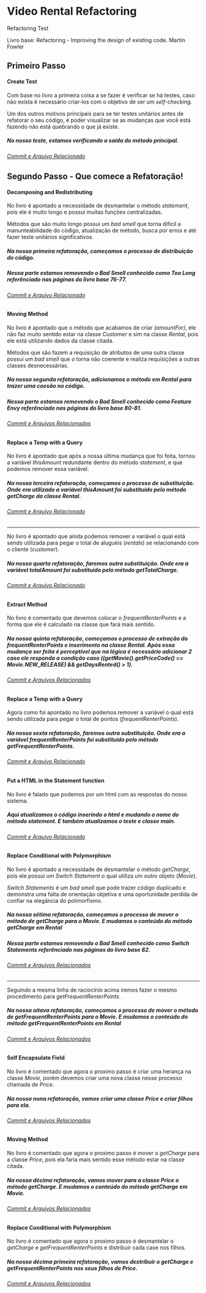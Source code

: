 ﻿# Video Rental Refactoring
Refactoring Test

Livro base: Refactoring - Improving the design of existing code.
Martin Fowler

## Primeiro Passo

#### Create Test

Com base no livro a primeira coisa a se fazer é verificar se há testes, caso não exista é necessário criar-los com o objetivo de ser um *self-checking*.

Um dos outros motivos principais para se ter testes unitários antes de refatorar o seu código, é poder visualizar se as mudanças que você está fazendo não está quebrando o que já existe.

##### No nosso teste, estamos verificando a saída do método principal. 

###### [Commit e Arquivo Relacionado](https://github.com/hi-hi-ray/video-rental-refactoring/blob/e6fb7c3c4dfc245d0fc82b26e71a88b03ec8cc62/video-rental-refactoring/test/CustomerTest.java)

## Segundo Passo - Que comece a Refatoração!

#### Decomposing and Redistributing

No livro é apontado a necessidade de desmantelar o método *statement*, pois ele é muito longo e possui muitas funções centralizadas. 

Métodos que são muito longo possui um *bad smell* que torna difícil a manunteabilidade do código, atualização de método, busca por erros e até fazer teste unitários significativos.


##### Na nossa primeira refatoração, começamos o processo de distribuição do código.
 
##### Nessa parte estamos removendo o *Bad Smell* conhecido como *Too Long* referênciado nas páginas do livro base 76-77. 

###### [Commit e Arquivo Relacionado](https://github.com/hi-hi-ray/video-rental-refactoring/blob/ccb0791b3a7cc5c48470aa5074c68ea47c6c785d/video-rental-refactoring/src/com/refactoring/Customer.java)


#### Moving Method

No livro é apontado que o método que acabamos de criar *(amountFor)*, ele não faz muito sentido estar na classe *Customer* e sim na classe *Rental*, pois ele está utilizando dados da classe citada.

Métodos que são fazem a requisição de atributos de uma outra classe possui um *bad smell* que o torna não coerente e realiza requisições a outras classes desnecessárias.


##### Na nossa segunda refatoração, adicionamos o método em *Rental* para trazer uma coesão no código.
 
##### Nessa parte estamos removendo o *Bad Smell* conhecido como *Feature Envy* referênciado nas páginas do livro base 80-81. 

###### [Commit e Arquivos Relacionados](https://github.com/hi-hi-ray/video-rental-refactoring/commit/6848de65b39c1253cc27849a7c52e78ce5c48528)


#### Replace a Temp with a Query

No livro é apontado que após a nossa última mudança que foi feita, tornou a variável *thisAmount* redundante dentro do método *statement*, e que podemos remover essa variável.
 

##### Na nossa terceira refatoração, começamos o processo de substituição. Onde era utilizado a variável *thisAmount* foi substituido pelo método *getCharge* da classe *Rental*.

###### [Commit e Arquivo Relacionado](https://github.com/hi-hi-ray/video-rental-refactoring/blob/ff7974e3fbefc98ade2592a2f2d2522912735842/video-rental-refactoring/src/com/refactoring/Customer.java)

------------

No livro é apontado que ainda podemos remover a variável o qual está sendo utilizada para pegar o total de aluguéis (*rentals*) se relacionando com o cliente (*customer*).


##### Na nossa quarta refatoração, faremos outra substituição. Onde era a variável *totalAmount* foi substituido pelo método *getTotalCharge*.

###### [Commit e Arquivo Relacionado](https://github.com/hi-hi-ray/video-rental-refactoring/blob/62d0d8effaf1252a047bd458e0d7b77da86d3436/video-rental-refactoring/src/com/refactoring/Customer.java)


#### Extract Method

No livro é comentado que devemos colocar o *frequentRenterPoints* e a forma que ele é calculado na classe que fará mais sentido.
 

##### Na nossa quinta refatoração, começamos o processo de extração do *frequentRenterPoints* e inserimento na classe *Rental*. Após essa mudança ser feita é perceptível que na lógica é necessário adicionar 2 caso ele responda a condição caso (*(getMovie().getPriceCode() == Movie.NEW_RELEASE) && getDaysRented() > 1*).

###### [Commit e Arquivos Relacionados](https://github.com/hi-hi-ray/video-rental-refactoring/commit/c8d9380e1eb35f2b45533209ca1c9de24c695d9a#diff-04c6e90faac2675aa89e2176d2eec7d8)


#### Replace a Temp with a Query

Agora como foi apontado no livro podemos remover a variável o qual está sendo utilizada para pegar o total de pontos (*frequentRenterPoints*).


##### Na nossa sexta refatoração, faremos outra substituição. Onde era a variável *frequentRenterPoints* foi substituido pelo método *getFrequentRenterPoints*.

###### [Commit e Arquivo Relacionado](https://github.com/hi-hi-ray/video-rental-refactoring/blob/80e20901155ededfa53dafe12b45b15811bbbc0c/video-rental-refactoring/src/com/refactoring/Customer.java)


#### Put a HTML in the Statement function

No livro é falado que podemos por um html com as respostas do nosso sistema.

##### Aqui atualizamos o código inserindo o html e mudando o nome do método *statement*. E também atualizamos o teste e classe main.

###### [Commit e Arquivo Relacionado](https://github.com/hi-hi-ray/video-rental-refactoring/blob/42b95d5ca626e24afd7e28515c6f0b9f1c7e9dc4)

                          
#### Replace Conditional with Polymorphism

No livro é apontado a necessidade de desmantelar o método *getCharge*, pois ele possui um *Switch Statement* o qual utiliza um outro objeto (*Movie*). 

*Switch Statements* é um *bad smell* que pode trazer código duplicado e demonstra uma falta de orientação objetiva e uma oportunidade perdida de confiar na elegância do polimorfismo.


##### Na nossa sétima refatoração, começamos o processo de mover o método de *getCharge* para o *Movie*. E mudamos o conteúdo do método *getCharge* em *Rental* 
 
##### Nessa parte estamos removendo o *Bad Smell* conhecido como *Switch Statements* referênciado nas páginas do livro base 82. 

###### [Commit e Arquivos Relacionados](https://github.com/hi-hi-ray/video-rental-refactoring/commit/5757e0345c190ff63c76e7ef7684e8d5ebb48c4c)

------------

Seguindo a mesma linha de raciocínio acima iremos fazer o mesmo procedimento para *getFrequentRenterPoints*.


##### Na nossa oitava refatoração, começamos o processo de mover o método de *getFrequentRenterPoints* para o *Movie*. E mudamos o conteúdo do método *getFrequentRenterPoints* em *Rental* 

###### [Commit e Arquivos Relacionados](https://github.com/hi-hi-ray/video-rental-refactoring/commit/888a8ed9dee9a07507e0be98b7463ce55695eba1)


#### Self Encapsulate Field 

No livro é comentado que agora o proximo passo é criar uma herança na classe *Movie*, porém devemos criar uma nova classe nesse processo chamada de *Price*.

##### Na nossa nona refatoração, vamos criar uma classe *Price* e criar filhos para ela. 

###### [Commit e Arquivos Relacionados](https://github.com/hi-hi-ray/video-rental-refactoring/commit/8068ea05420f332de7cf150df76c4b34bbe80d51)


#### Moving Method

No livro é comentado que agora o proximo passo é mover o *getCharge* para a classe *Price*, pois ela faria mais sentido esse método estar na classe citada.

##### Na nossa décima refatoração, vamos mover para a classe *Price* o método *getCharge*. E mudamos o conteúdo do método *getCharge* em *Movie*.

###### [Commit e Arquivos Relacionados](https://github.com/hi-hi-ray/video-rental-refactoring/commit/754ba0ad971c4db060d24ae38231a0342814b358)


#### Replace Conditional with Polymorphism 

No livro é comentado que agora o proximo passo é desmantelar o *getCharge* e *getFrequentRenterPoints* e distribuir cada case nos filhos.

##### Na nossa décima primeira refatoração, vamos destribuir o *getCharge* e *getFrequentRenterPoints* nos seus filhos de *Price*.

###### [Commit e Arquivos Relacionados](https://github.com/hi-hi-ray/video-rental-refactoring/commit/0c1c583f2d2f5cd097ce22596ed3d75a1144fc36)


